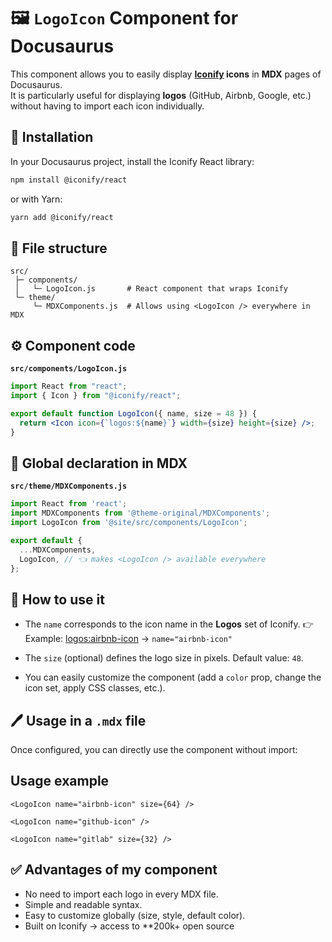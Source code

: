 # 🖼️ `LogoIcon` Component for Docusaurus

This component allows you to easily display **[Iconify](https://icon-sets.iconify.design/) icons** in **MDX** pages of Docusaurus.  
It is particularly useful for displaying **logos** (GitHub, Airbnb, Google, etc.) without having to import each icon individually.



## 🚀 Installation

In your Docusaurus project, install the Iconify React library:

```bash
npm install @iconify/react
```

or with Yarn:

```bash
yarn add @iconify/react
```



## 📂 File structure

```
src/
 ├─ components/
 │   └─ LogoIcon.js       # React component that wraps Iconify
 └─ theme/
     └─ MDXComponents.js  # Allows using <LogoIcon /> everywhere in MDX
```


## ⚙️ Component code

**`src/components/LogoIcon.js`**

```jsx
import React from "react";
import { Icon } from "@iconify/react";

export default function LogoIcon({ name, size = 48 }) {
  return <Icon icon={`logos:${name}`} width={size} height={size} />;
}
```



## 🔗 Global declaration in MDX

**`src/theme/MDXComponents.js`**

```jsx
import React from 'react';
import MDXComponents from '@theme-original/MDXComponents';
import LogoIcon from '@site/src/components/LogoIcon';

export default {
  ...MDXComponents,
  LogoIcon, // 👈 makes <LogoIcon /> available everywhere
};
```


## 📌 How to use it

* The `name` corresponds to the icon name in the **Logos** set of Iconify.
  👉 Example: [logos\:airbnb-icon](https://icon-sets.iconify.design/logos/airbnb-icon/) → `name="airbnb-icon"`

* The `size` (optional) defines the logo size in pixels.
  Default value: `48`.

* You can easily customize the component (add a `color` prop, change the icon set, apply CSS classes, etc.).

## 🖊️ Usage in a `.mdx` file

Once configured, you can directly use the component without import:


## Usage example

```mdx
<LogoIcon name="airbnb-icon" size={64} />

<LogoIcon name="github-icon" />

<LogoIcon name="gitlab" size={32} />
```

## ✅ Advantages of my component

* No need to import each logo in every MDX file.
* Simple and readable syntax.
* Easy to customize globally (size, style, default color).
* Built on Iconify → access to **200k+ open source